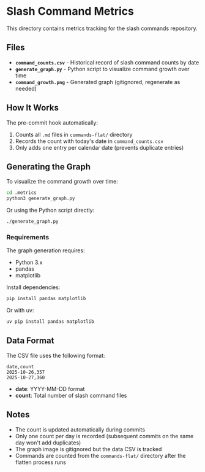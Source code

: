 # Slash Command Metrics

This directory contains metrics tracking for the slash commands repository.

## Files

- **`command_counts.csv`** - Historical record of slash command counts by date
- **`generate_graph.py`** - Python script to visualize command growth over time
- **`command_growth.png`** - Generated graph (gitignored, regenerate as needed)

## How It Works

The pre-commit hook automatically:
1. Counts all `.md` files in `commands-flat/` directory
2. Records the count with today's date in `command_counts.csv`
3. Only adds one entry per calendar date (prevents duplicate entries)

## Generating the Graph

To visualize the command growth over time:

```bash
cd .metrics
python3 generate_graph.py
```

Or using the Python script directly:

```bash
./generate_graph.py
```

### Requirements

The graph generation requires:
- Python 3.x
- pandas
- matplotlib

Install dependencies:

```bash
pip install pandas matplotlib
```

Or with uv:

```bash
uv pip install pandas matplotlib
```

## Data Format

The CSV file uses the following format:

```csv
date,count
2025-10-26,357
2025-10-27,360
```

- **date**: YYYY-MM-DD format
- **count**: Total number of slash command files

## Notes

- The count is updated automatically during commits
- Only one count per day is recorded (subsequent commits on the same day won't add duplicates)
- The graph image is gitignored but the data CSV is tracked
- Commands are counted from the `commands-flat/` directory after the flatten process runs
